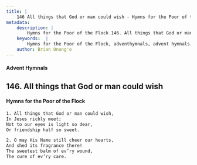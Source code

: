 ```yaml
---
title: |
    146 All things that God or man could wish - Hymns for the Poor of the Flock
metadata:
    description: |
        Hymns for the Poor of the Flock 146. All things that God or man could wish. All things that God or man could wish, In Jesus richly meet; Not to our eyes is light so dear, Or friendship half so sweet. 
    keywords:  |
        Hymns for the Poor of the Flock, adventhymnals, advent hymnals, All things that God or man could wish, All things that God or man could wish,, 
    author: Brian Onang'o
---
```


#### Advent Hymnals
## 146. All things that God or man could wish
####  Hymns for the Poor of the Flock

```txt
1. All things that God or man could wish,
In Jesus richly meet;
Not to our eyes is light so dear,
Or friendship half so sweet.

2. O may His Name still cheer our hearts,
And shed its fragrance there!
The sweetest balm of ev’ry wound,
The cure of ev’ry care.
```